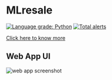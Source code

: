 # MLresale

[![Language grade: Python](https://img.shields.io/lgtm/grade/python/g/Strata-Tech/MLresale.svg?logo=lgtm&logoWidth=18)](https://lgtm.com/projects/g/Strata-Tech/MLresale/context:python) [![Total alerts](https://img.shields.io/lgtm/alerts/g/Strata-Tech/MLresale.svg?logo=lgtm&logoWidth=18)](https://lgtm.com/projects/g/Strata-Tech/MLresale/alerts/)

[Click here to know more](https://strata-tech.github.io/index.html/)

## Web App UI

![web app screenshot](https://user-images.githubusercontent.com/77420780/132086026-26fd5cff-6418-42d4-8c6a-c9c7f7567cd0.png)
